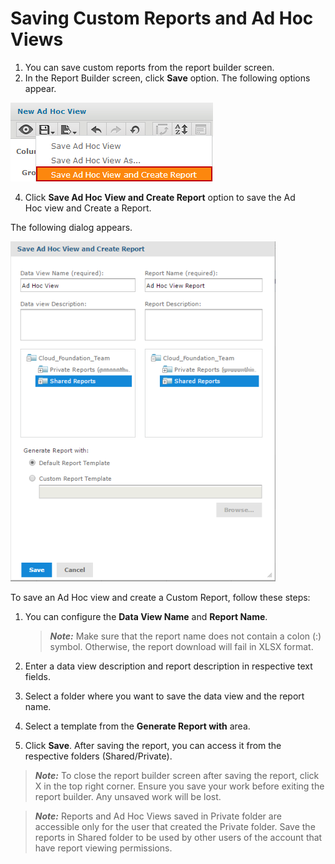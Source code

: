                             



Saving Custom Reports and Ad Hoc Views
======================================

1.  You can save custom reports from the report builder screen.
2.  In the Report Builder screen, click **Save** option. The following options appear.

![](Resources/Images/SaveAdHocReport.png)

4.  Click **Save Ad Hoc View and Create Report** option to save the Ad Hoc view and Create a Report.

The following dialog appears.

![](Resources/Images/SaveAdHocView_424x544.png)

To save an Ad Hoc view and create a Custom Report, follow these steps: 

1.  You can configure the **Data View Name** and **Report Name**.
    
    > **_Note:_** Make sure that the report name does not contain a colon (:) symbol. Otherwise, the report download will fail in XLSX format.
    
2.  Enter a data view description and report description in respective text fields.
3.  Select a folder where you want to save the data view and the report name.
4.  Select a template from the **Generate Report with** area.
5.  Click **Save**.
After saving the report, you can access it from the respective folders (Shared/Private).

> **_Note:_** To close the report builder screen after saving the report, click X in the top right corner. Ensure you save your work before exiting the report builder. Any unsaved work will be lost.

> **_Note:_** Reports and Ad Hoc Views saved in Private folder are accessible only for the user that created the Private folder. Save the reports in Shared folder to be used by other users of the account that have report viewing permissions.

